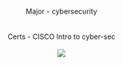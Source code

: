<br/>

<div align="center">
 Major - cybersecurity
 </div>
 <br>
 <div align="center">
   </div>
<br>
  <div align="center">
 Certs - CISCO Intro to cyber-sec
 </div>
 <br>

 <div align="center"> 
  <a href="support@vfxstudio.store">
    <img src="https://img.shields.io/badge/Gmail-333333?style=for-the-badge&logo=gmail&logoColor=red" />
  </a>
</div>

